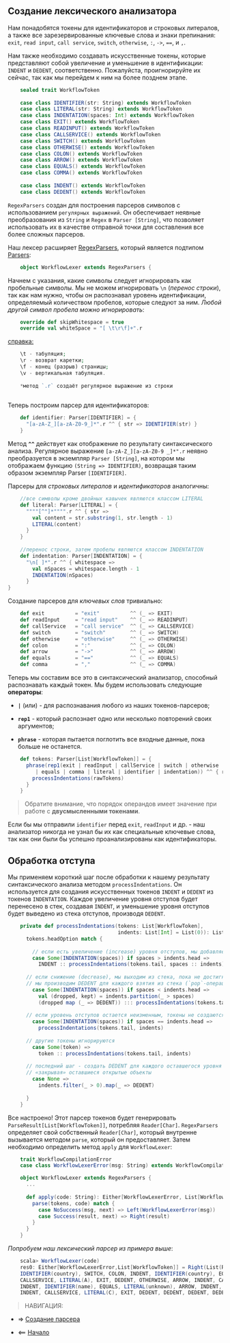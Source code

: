 ## Создание лексического анализатора

Нам понадобятся токены для идентификаторов и строковых литералов, а также все зарезервированные ключевые 
слова и знаки препинания: 
`exit`, `read input`, `call service`, `switch`, `otherwise`, `:`, `->`, `==`, и `,`.

Нам также необходимо создавать искусственные токены, которые представляют собой увеличение и уменьшение 
в идентификации: 
`INDENT` и `DEDENT`, соответственно. 
Пожалуйста, проигнорируйте их сейчас, так как мы перейдем к ним на более позднем этапе.

<!-- code -->
```scala
    sealed trait WorkflowToken
    
    case class IDENTIFIER(str: String) extends WorkflowToken
    case class LITERAL(str: String) extends WorkflowToken
    case class INDENTATION(spaces: Int) extends WorkflowToken
    case class EXIT() extends WorkflowToken
    case class READINPUT() extends WorkflowToken
    case class CALLSERVICE() extends WorkflowToken
    case class SWITCH() extends WorkflowToken
    case class OTHERWISE() extends WorkflowToken
    case class COLON() extends WorkflowToken
    case class ARROW() extends WorkflowToken
    case class EQUALS() extends WorkflowToken
    case class COMMA() extends WorkflowToken
    
    case class INDENT() extends WorkflowToken
    case class DEDENT() extends WorkflowToken
```

`RegexParsers` создан для построения парсеров символов с использованием `регулярных выражений`. 
Он обеспечивает неявные преобразования из `String` и `Regex` в `Parser [String]`, 
что позволяет использовать их в качестве отправной точки для составления все более сложных парсеров.

Наш лексер расширяет [RegexParsers](https://github.com/scala/scala-parser-combinators/blob/1.1.x/docs/Getting_Started.md), который является подтипом [Parsers](https://github.com/scala/scala-parser-combinators/blob/1.1.x/docs/Getting_Started.md): 

<!-- code -->
```scala
    object WorkflowLexer extends RegexParsers {
```

Начнем с указания, какие символы следует игнорировать как пробельные символы. 
Мы не можем игнорировать `\n` (_перенос строки_), так как нам нужно, чтобы он распознавал уровень 
идентификации, определяемый количеством пробелов, которые следуют за ним. 
_Любой другой символ пробела можно игнорировать_:

<!-- code -->
```scala
    override def skipWhitespace = true
    override val whiteSpace = "[ \t\r\f]+".r
```

[справка:](https://ru.wikibooks.org/wiki/Регулярные_выражения)
<!-- code -->
```php
    \t - табуляция;
    \r - возврат каретки;
    \f - конец (разрыв) страницы;
    \v - вертикальная табуляция.
    
    *метод `.r` создаёт регулярное выражение из строки
    
```

Теперь построим парсер для идентификаторов:

<!-- code -->
```scala
    def identifier: Parser[IDENTIFIER] = {
      "[a-zA-Z_][a-zA-Z0-9_]*".r ^^ { str => IDENTIFIER(str) }
    }
```

Метод **`^^`** действует как отображение по результату синтаксического анализа. 
Регулярное выражение `[a-zA-Z_][a-zA-Z0-9 _]*".r` неявно преобразуется в экземпляр `Parser [String]`, 
на котором мы отображаем функцию `(String => IDENTIFIER)`, возвращая таким образом экземпляр Parser `[IDENTIFIER]`.

Парсеры для _строковых литералов_ и _идентификаторов_ аналогичны:

<!-- code -->
```scala
    //все символы кроме двойных кавычек являются классом LITERAL
    def literal: Parser[LITERAL] = {
      """"[^"]*"""".r ^^ { str =>
        val content = str.substring(1, str.length - 1)
        LITERAL(content)
      }
    }
    
    //перенос строки, затем пробелы являются классом INDENTATION
    def indentation: Parser[INDENTATION] = {
      "\n[ ]*".r ^^ { whitespace =>
        val nSpaces = whitespace.length - 1
        INDENTATION(nSpaces)
      }
}
```

Создание парсеров для _ключевых слов_ тривиально:

<!-- code -->
```scala
    def exit          = "exit"          ^^ (_ => EXIT)
    def readInput     = "read input"    ^^ (_ => READINPUT)
    def callService   = "call service"  ^^ (_ => CALLSERVICE)
    def switch        = "switch"        ^^ (_ => SWITCH)
    def otherwise     = "otherwise"     ^^ (_ => OTHERWISE)
    def colon         = ":"             ^^ (_ => COLON)
    def arrow         = "->"            ^^ (_ => ARROW)
    def equals        = "=="            ^^ (_ => EQUALS)
    def comma         = ","             ^^ (_ => COMMA)
```

Теперь мы составим все это в синтаксический анализатор, способный распознавать каждый токен. 
Мы будем использовать следующие **операторы**:

* **`|`** (или) - для распознавания любого из наших токенов-парсеров;

* **`rep1`** - который распознает одно или несколько повторений своих аргументов;

* **`phrase`** - которая пытается поглотить все входные данные, пока больше не останется.

<!-- code -->
```scala
    def tokens: Parser[List[WorkflowToken]] = {
      phrase(rep1(exit | readInput | callService | switch | otherwise | colon | arrow
         | equals | comma | literal | identifier | indentation)) ^^ { rawTokens =>
        processIndentations(rawTokens)
      }
    }
```

>Обратите внимание, что порядок операндов имеет значение при работе с __двусмысленными токенами__. 

Если бы мы отправили `identifier` перед `exit`, `readInput` и др. - наш анализатор никогда не узнал бы их
 как специальные ключевые слова, так как они были бы успешно проанализированы как идентификаторы.

## Обработка отступа

Мы применяем короткий шаг после обработки к нашему результату синтаксического анализа методом `processIndentations`. 
Он используется для создания искусственных токенов `INDENT` и `DEDENT` из токенов `INDENTATION`. 
Каждое увеличение уровня отступов будет перенесено в стек, создавая `INDENT`, 
и уменьшение уровня отступов будет выведено из стека отступов, производя `DEDENT`.

<!-- code -->
```scala
    private def processIndentations(tokens: List[WorkflowToken],
                                    indents: List[Int] = List(0)): List[WorkflowToken] = {
      tokens.headOption match {
    
        // если есть увеличение (increase) уровня отступов, мы добавляем этот новый уровень в стек и создаем INDENT
        case Some(INDENTATION(spaces)) if spaces > indents.head =>
          INDENT :: processIndentations(tokens.tail, spaces :: indents)
    
      // если снижение (decrease), мы выходим из стека, пока не достигнем нового уровня и
      // мы производим DEDENT для каждого взятия из стека (`pop`-операции)
        case Some(INDENTATION(spaces)) if spaces < indents.head =>
          val (dropped, kept) = indents.partition(_ > spaces)
          (dropped map (_ => DEDENT)) ::: processIndentations(tokens.tail, kept)
    
      // если уровень отступов остается неизменным, токены не создаются
        case Some(INDENTATION(spaces)) if spaces == indents.head =>
          processIndentations(tokens.tail, indents)
    
      // другие токены игнорируются
        case Some(token) =>
          token :: processIndentations(tokens.tail, indents)
    
      // последний шаг - создать DEDENT для каждого оставшегося уровня отступов, таким образом
      // «закрывая» оставшиеся открытые объекты
        case None =>
          indents.filter(_ > 0).map(_ => DEDENT)
    
      }
    }
```


Все настроено! Этот парсер токенов будет генерировать `ParseResult[List[WorkflowToken]]`, потребляя `Reader[Char]`. 
`RegexParsers` определяет свой собственный `Reader[Char]`, который внутренне вызывается методом `parse`, который он предоставляет. 
Затем необходимо определить метод `apply` для `WorkflowLexer`:

<!-- code -->
```scala
    trait WorkflowCompilationError
    case class WorkflowLexerError(msg: String) extends WorkflowCompilationError
```

<!-- code -->
```scala
    object WorkflowLexer extends RegexParsers {
      ...
    
      def apply(code: String): Either[WorkflowLexerError, List[WorkflowToken]] = {
        parse(tokens, code) match {
          case NoSuccess(msg, next) => Left(WorkflowLexerError(msg))
          case Success(result, next) => Right(result)
        }
      }
    }
```

_Попробуем наш лексический парсер из примера выше_:

<!-- code -->
```scala
    scala> WorkflowLexer(code)
    res0: Either[WorkflowLexerError,List[WorkflowToken]] = Right(List(READINPUT, IDENTIFIER(name), COMMA,
    IDENTIFIER(country), SWITCH, COLON, INDENT, IDENTIFIER(country), EQUALS, LITERAL(PT), ARROW, INDENT, 
    CALLSERVICE, LITERAL(A), EXIT, DEDENT, OTHERWISE, ARROW, INDENT, CALLSERVICE, LITERAL(B), SWITCH, COLON, 
    INDENT, IDENTIFIER(name), EQUALS, LITERAL(unknown), ARROW, INDENT, EXIT, DEDENT, OTHERWISE, ARROW, 
    INDENT, CALLSERVICE, LITERAL(C), EXIT, DEDENT, DEDENT, DEDENT, DEDENT))
```

>НАВИГАЦИЯ:

* => [Создание парсера](https://github.com/steklopod/LexerParser/blob/master/src/main/resources/docs/p02-Building_Parser.md)

* <== [Начало](https://github.com/steklopod/LexerParser/blob/master/README.md)
